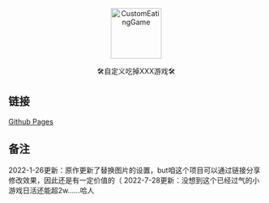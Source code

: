 <p align="center">
  <a href="https://lvhuagai.github.io/CustomEatingGame/index.html"><img src="./static/image/favicon.png" width="100" height="100" alt="CustomEatingGame"></a>
</p>
<div align="center">


🛠️自定义吃掉XXX游戏🛠️

</div>

## 链接

[Github Pages](https://zkzzzzk.github.io/CustomEatingGame)
## 备注

2022-1-26更新：原作更新了替换图片的设置，but咱这个项目可以通过链接分享修改效果，因此还是有一定价值的（
2022-7-28更新：没想到这个已经过气的小游戏日活还能超2w......哈人
